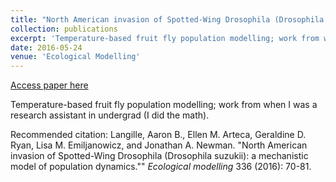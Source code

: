 ```yaml
---
title: "North American invasion of Spotted-Wing Drosophila (Drosophila suzukii): A mechanistic model of population dynamics"
collection: publications
excerpt: 'Temperature-based fruit fly population modelling; work from when I was a research assistant in undergrad (I did the math).'
date: 2016-05-24
venue: 'Ecological Modelling'
---
```


<a href='https://www.sciencedirect.com/science/article/pii/S0304380016301946/'>Access paper here</a>

Temperature-based fruit fly population modelling; work from when I was a research assistant in undergrad (I did the math).

Recommended citation: Langille, Aaron B., Ellen M. Arteca, Geraldine D. Ryan, Lisa M. Emiljanowicz, and Jonathan A. Newman. "North American invasion of Spotted-Wing Drosophila (Drosophila suzukii): a mechanistic model of population dynamics."" <i>Ecological modelling</i> 336 (2016): 70-81.